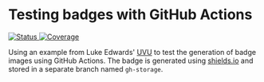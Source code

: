 # Testing badges with GitHub Actions

<a href="https://github.com/mcaskill/foobar/actions">
  <img alt="Status" src="https://flat.badgen.net/github/checks/mcaskill/foobar/coverage-badge-action" />
</a>
<a href="https://github.com/mcaskill/foobar/actions">
  <img alt="Coverage" src="https://raw.githubusercontent.com/mcaskill/foobar/gh-storage/coverage-badge-action/coverage-badge.svg" />
</a>

Using an example from Luke Edwards' [UVU](https://github.com/lukeed/uvu) to test the generation of badge images using GitHub Actions. The badge is generated using [shields.io](https://shields.io/) and stored in a separate branch named `gh-storage`.
